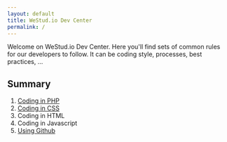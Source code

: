 ```yaml
---
layout: default
title: WeStud.io Dev Center
permalink: /
---
```


Welcome on WeStud.io Dev Center. Here you'll find sets of common rules for our developers to follow. It can be coding style, processes, best practices, ...

## Summary

1. [Coding in PHP](/php/)
2. [Coding in CSS](/css/)
3. Coding in HTML
4. Coding in Javascript
5. [Using Github](/git/)